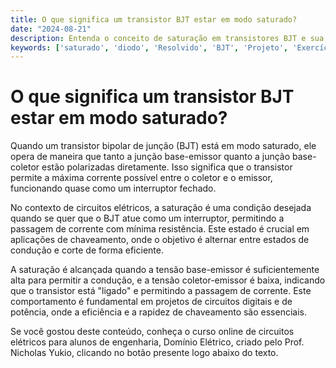 ```yaml
---
title: O que significa um transistor BJT estar em modo saturado?
date: "2024-08-21"
description: Entenda o conceito de saturação em transistores BJT e sua importância em circuitos elétricos.
keywords: ['saturado', 'diodo', 'Resolvido', 'BJT', 'Projeto', 'Exercício', 'circuito']
---
```


# O que significa um transistor BJT estar em modo saturado?

Quando um transistor bipolar de junção (BJT) está em modo saturado, ele opera de maneira que tanto a junção base-emissor quanto a junção base-coletor estão polarizadas diretamente. Isso significa que o transistor permite a máxima corrente possível entre o coletor e o emissor, funcionando quase como um interruptor fechado. 

No contexto de circuitos elétricos, a saturação é uma condição desejada quando se quer que o BJT atue como um interruptor, permitindo a passagem de corrente com mínima resistência. Este estado é crucial em aplicações de chaveamento, onde o objetivo é alternar entre estados de condução e corte de forma eficiente.

A saturação é alcançada quando a tensão base-emissor é suficientemente alta para permitir a condução, e a tensão coletor-emissor é baixa, indicando que o transistor está "ligado" e permitindo a passagem de corrente. Este comportamento é fundamental em projetos de circuitos digitais e de potência, onde a eficiência e a rapidez de chaveamento são essenciais.

Se você gostou deste conteúdo, conheça o curso online de circuitos elétricos para alunos de engenharia, Domínio Elétrico, criado pelo Prof. Nicholas Yukio, clicando no botão presente logo abaixo do texto.